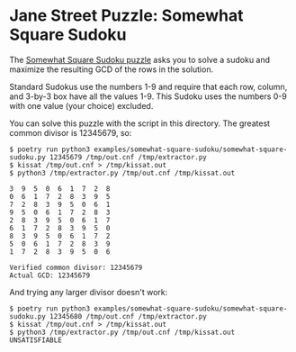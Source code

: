 Jane Street Puzzle: Somewhat Square Sudoku
==========================================

The [Somewhat Square Sudoku puzzle](https://www.janestreet.com/puzzles/somewhat-square-sudoku-index/)
asks you to solve a sudoku and maximize the resulting GCD of the rows in the solution.

Standard Sudokus use the numbers 1-9 and require that each row, column, and 3-by-3 box have all the
values 1-9. This Sudoku uses the numbers 0-9 with one value (your choice) excluded.

You can solve this puzzle with the script in this directory. The greatest common divisor is 12345679, so:

```
$ poetry run python3 examples/somewhat-square-sudoku/somewhat-square-sudoku.py 12345679 /tmp/out.cnf /tmp/extractor.py
$ kissat /tmp/out.cnf > /tmp/kissat.out
$ python3 /tmp/extractor.py /tmp/out.cnf /tmp/kissat.out

3  9  5  0  6  1  7  2  8
0  6  1  7  2  8  3  9  5
7  2  8  3  9  5  0  6  1
9  5  0  6  1  7  2  8  3
2  8  3  9  5  0  6  1  7
6  1  7  2  8  3  9  5  0
8  3  9  5  0  6  1  7  2
5  0  6  1  7  2  8  3  9
1  7  2  8  3  9  5  0  6

Verified common divisor: 12345679
Actual GCD: 12345679
```

And trying any larger divisor doesn't work:

```
$ poetry run python3 examples/somewhat-square-sudoku/somewhat-square-sudoku.py 12345680 /tmp/out.cnf /tmp/extractor.py
$ kissat /tmp/out.cnf > /tmp/kissat.out
$ python3 /tmp/extractor.py /tmp/out.cnf /tmp/kissat.out
UNSATISFIABLE
```
